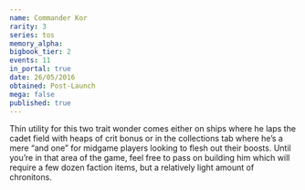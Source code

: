 ```yaml
---
name: Commander Kor
rarity: 3
series: tos
memory_alpha:
bigbook_tier: 2
events: 11
in_portal: true
date: 26/05/2016
obtained: Post-Launch
mega: false
published: true
---
```


Thin utility for this two trait wonder comes either on ships where he laps the cadet field with heaps of crit bonus or in the collections tab where he’s a mere “and one” for midgame players looking to flesh out their boosts. Until you’re in that area of the game, feel free to pass on building him which will require a few dozen faction items, but a relatively light amount of chronitons.
